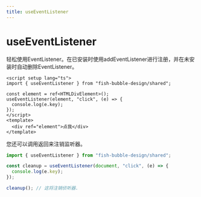 ```yaml
---
title: useEventListener
---
```


# useEventListener

轻松使用EventListener。在已安装时使用addEventListener进行注册，并在未安装时自动删除EventListener。

```vue
<script setup lang="ts">
import { useEventListener } from "fish-bubble-design/shared";

const element = ref<HTMLDivElement>();
useEventListener(element, "click", (e) => {
  console.log(e.key);
});
</script>
<template>
  <div ref="element">点我</div>
</template>
```

您还可以调用返回来注销监听器。

```ts
import { useEventListener } from "fish-bubble-design/shared";

const cleanup = useEventListener(document, "click", (e) => {
  console.log(e.key);
});

cleanup(); // 这将注销侦听器.
```
